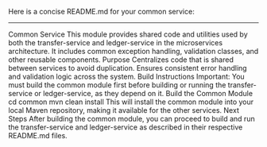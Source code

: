 Here is a concise README.md for your common service:
<hr></hr>
Common Service
This module provides shared code and utilities used by both the transfer-service and ledger-service in the microservices architecture. It includes common exception handling, validation classes, and other reusable components.
Purpose
Centralizes code that is shared between services to avoid duplication.
Ensures consistent error handling and validation logic across the system.
Build Instructions
Important:
You must build the common module first before building or running the transfer-service or ledger-service, as they depend on it.
Build the Common Module
cd common
mvn clean install
This will install the common module into your local Maven repository, making it available for the other services.
Next Steps
After building the common module, you can proceed to build and run the transfer-service and ledger-service as described in their respective README.md files.
